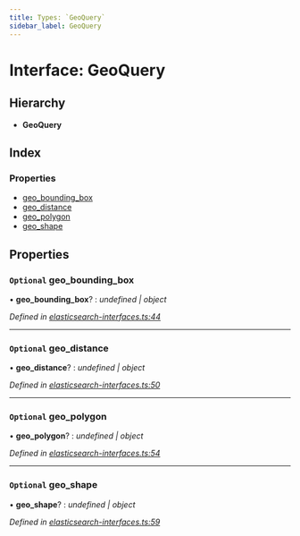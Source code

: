 ```yaml
---
title: Types: `GeoQuery`
sidebar_label: GeoQuery
---
```


# Interface: GeoQuery

## Hierarchy

* **GeoQuery**

## Index

### Properties

* [geo_bounding_box](geoquery.md#optional-geo_bounding_box)
* [geo_distance](geoquery.md#optional-geo_distance)
* [geo_polygon](geoquery.md#optional-geo_polygon)
* [geo_shape](geoquery.md#optional-geo_shape)

## Properties

### `Optional` geo_bounding_box

• **geo_bounding_box**? : *undefined | object*

*Defined in [elasticsearch-interfaces.ts:44](https://github.com/terascope/teraslice/blob/f95bb5556/packages/types/src/elasticsearch-interfaces.ts#L44)*

___

### `Optional` geo_distance

• **geo_distance**? : *undefined | object*

*Defined in [elasticsearch-interfaces.ts:50](https://github.com/terascope/teraslice/blob/f95bb5556/packages/types/src/elasticsearch-interfaces.ts#L50)*

___

### `Optional` geo_polygon

• **geo_polygon**? : *undefined | object*

*Defined in [elasticsearch-interfaces.ts:54](https://github.com/terascope/teraslice/blob/f95bb5556/packages/types/src/elasticsearch-interfaces.ts#L54)*

___

### `Optional` geo_shape

• **geo_shape**? : *undefined | object*

*Defined in [elasticsearch-interfaces.ts:59](https://github.com/terascope/teraslice/blob/f95bb5556/packages/types/src/elasticsearch-interfaces.ts#L59)*
